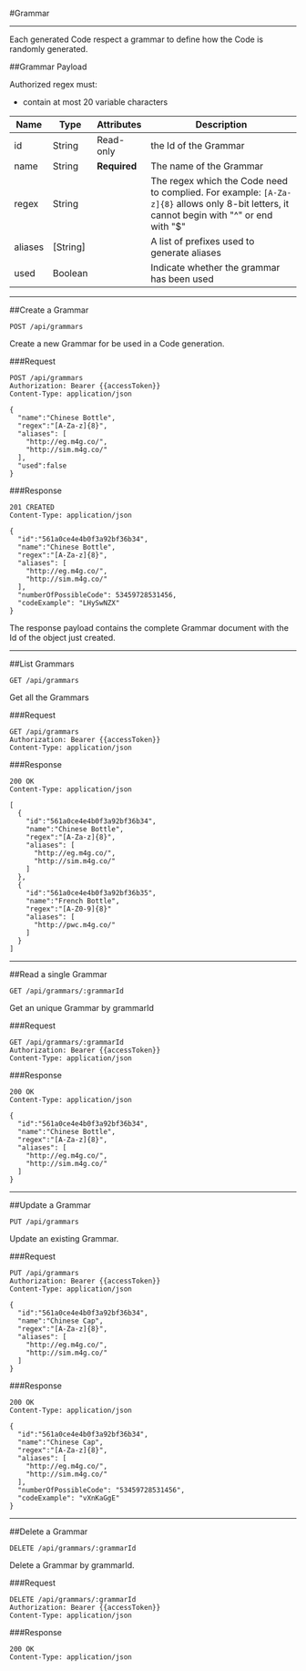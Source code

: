 #Grammar
* * *

Each generated Code respect a grammar to define how the Code is randomly generated.

##Grammar Payload

Authorized regex must:
* contain at most 20 variable characters


| Name          | Type          | Attributes     | Description                                                                |
| ------------- | ------------- | -------------- | -------------------------------------------------------------------------- |
| id            | String        | Read-only      | the Id of the Grammar  |
| name          | String        | **Required**   | The name of the Grammar                                                        |
| regex         | String        |                | The regex which the Code need to complied. For example: `[A-Za-z]{8}` allows only 8-bit letters, it cannot begin with "^" or end with "$"  |
| aliases       | [String]      |                | A list of prefixes used to generate aliases |
| used          | Boolean       |                | Indicate whether the grammar has been used |

* * *

##Create a Grammar

`POST /api/grammars`

Create a new Grammar for be used in a Code generation.

###Request
```
POST /api/grammars
Authorization: Bearer {{accessToken}}
Content-Type: application/json

{
  "name":"Chinese Bottle",
  "regex":"[A-Za-z]{8}",
  "aliases": [
    "http://eg.m4g.co/",
    "http://sim.m4g.co/"
  ],
  "used":false
}
```

###Response
```
201 CREATED
Content-Type: application/json

{
  "id":"561a0ce4e4b0f3a92bf36b34",
  "name":"Chinese Bottle",
  "regex":"[A-Za-z]{8}",
  "aliases": [
    "http://eg.m4g.co/",
    "http://sim.m4g.co/"
  ],
  "numberOfPossibleCode": 53459728531456,
  "codeExample": "LHySwNZX"
}
```

The response payload contains the complete Grammar document with the Id of the object just created. 

* * *

##List Grammars

`GET /api/grammars`

Get all the Grammars

###Request
```
GET /api/grammars
Authorization: Bearer {{accessToken}}
Content-Type: application/json
```

###Response
```
200 OK
Content-Type: application/json

[
  {
    "id":"561a0ce4e4b0f3a92bf36b34",
    "name":"Chinese Bottle",
    "regex":"[A-Za-z]{8}",
	"aliases": [
      "http://eg.m4g.co/",
      "http://sim.m4g.co/"
	]
  },
  {
    "id":"561a0ce4e4b0f3a92bf36b35",
    "name":"French Bottle",
    "regex":"[A-Z0-9]{8}"
	"aliases": [
      "http://pwc.m4g.co/"
	]
  }
]
```

* * *

##Read a single Grammar

`GET /api/grammars/:grammarId`

Get an unique Grammar by grammarId

###Request
```
GET /api/grammars/:grammarId
Authorization: Bearer {{accessToken}}
Content-Type: application/json
```

###Response
```
200 OK
Content-Type: application/json

{
  "id":"561a0ce4e4b0f3a92bf36b34",
  "name":"Chinese Bottle",
  "regex":"[A-Za-z]{8}",
  "aliases": [
    "http://eg.m4g.co/",
    "http://sim.m4g.co/"
  ]
}
```

* * *

##Update a Grammar

`PUT /api/grammars`

Update an existing Grammar.

###Request
```
PUT /api/grammars
Authorization: Bearer {{accessToken}}
Content-Type: application/json

{
  "id":"561a0ce4e4b0f3a92bf36b34",
  "name":"Chinese Cap",
  "regex":"[A-Za-z]{8}",
  "aliases": [
    "http://eg.m4g.co/",
    "http://sim.m4g.co/"
  ]
}
```

###Response
```
200 OK
Content-Type: application/json

{
  "id":"561a0ce4e4b0f3a92bf36b34",
  "name":"Chinese Cap",
  "regex":"[A-Za-z]{8}",
  "aliases": [
    "http://eg.m4g.co/",
    "http://sim.m4g.co/"
  ],
  "numberOfPossibleCode": "53459728531456",
  "codeExample": "vXnKaGgE"
}
```

* * *

##Delete a Grammar

`DELETE /api/grammars/:grammarId`

Delete a Grammar by grammarId.

###Request
```
DELETE /api/grammars/:grammarId
Authorization: Bearer {{accessToken}}
Content-Type: application/json
```

###Response
```
200 OK
Content-Type: application/json

```
